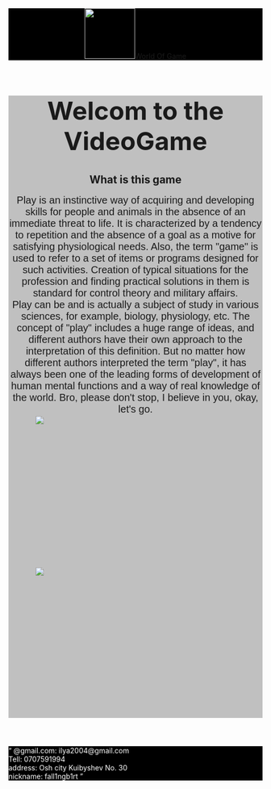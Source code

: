 <html>
<title> VideoGame </title>
    <header style="text-align;center;color:white;background-color:black"> <a><img src="https://d3bzyjrsc4233l.cloudfront.net/news/joy_of_gaming.jpg" width="100px"/>World Of Game</a> 
</header>
<main>
    <header style=" background-color:silver">
    <h1 style="font-size:50px; text-align:center"> Welcom to the VideoGame </h1>
    <h2 style="text-align: center"> What is this game </h2>
    <d style="font-family:sans-serif;text-align:center;font-size:20px">
        Play is an instinctive way of acquiring and developing skills for people and animals in the absence of an immediate threat to life. It is characterized by a tendency to repetition and the absence of a goal as a motive for satisfying physiological needs.
Also, the term "game" is used to refer to a set of items or programs designed for such activities. Creation of typical situations for the profession and finding practical solutions in them is standard for control theory and military affairs.<br/>Play can be and is actually a subject of study in various sciences, for example, biology, physiology, etc. The concept of "play" includes a huge range of ideas, and different authors have their own approach to the interpretation of this definition. But no matter how different authors interpreted the term "play", it has always been one of the leading forms of development of human mental functions and a way of real knowledge of the world.
Bro, please don't stop, I believe in you, okay, let's go.
    <br/>
    </d>
    <img src="https://3dnews.ru/assets/external/illustrations/2019/04/11/985687/Outward_screenshot_onpage_1.jpg" width="400px"height="300px"/> <img src="https://3dnews.ru/assets/external/illustrations/2019/12/24/1000372/cyberpunk_2077.jpg" width="400px"height="300px"/>
    </header>
</main>
<footer style="background-color:black; text-align:left; color: white"> 
    <q>
    @gmail.com: ilya2004@gmail.com<br/>
    Tell: 0707591994<br/>
    address: Osh city Kuibyshev No. 30<br/>
    nickname: fall1ngb1rt
    </q>
</footer>

</html>
